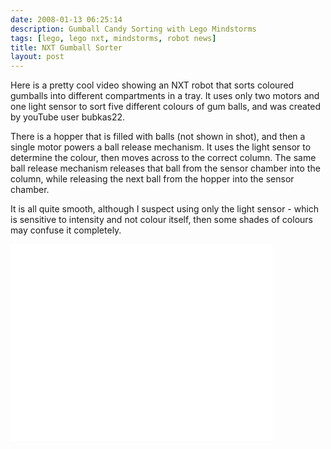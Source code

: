```yaml
---
date: 2008-01-13 06:25:14
description: Gumball Candy Sorting with Lego Mindstorms
tags: [lego, lego nxt, mindstorms, robot news]
title: NXT Gumball Sorter
layout: post
---
```

Here is a pretty cool video showing an NXT robot that sorts coloured gumballs into different compartments in a tray. It uses only two motors and one light sensor to sort five different colours of gum balls, and was created by youTube user bubkas22.

There is a hopper that is filled with balls (not shown in shot), and then a single motor powers a ball release mechanism. It uses the light sensor to determine the colour, then moves across to the correct column. The same ball release mechanism releases that ball from the sensor chamber into the column, while releasing the next ball from the hopper into the sensor chamber.

It is all quite smooth, although I suspect using only the light sensor - which is sensitive to intensity and not colour itself, then some shades of colours may confuse it completely.

<iframe width="420" height="315" src="//www.youtube.com/embed/IiJdn6bg3fs?rel=0"
    frameborder="0" allowfullscreen="true"></iframe>
